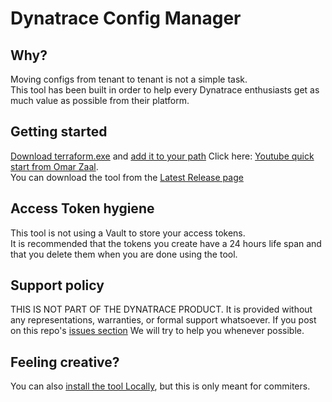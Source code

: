 # Dynatrace Config Manager

## Why?
Moving configs from tenant to tenant is not a simple task.
<br>This tool has been built in order to help every Dynatrace enthusiasts get as much value as possible from their platform.

## Getting started
[Download terraform.exe](https://developer.hashicorp.com/terraform/downloads) and [add it to your path](https://stackoverflow.com/questions/1618280/where-can-i-set-path-to-make-exe-on-windows)
Click here: [Youtube quick start from Omar Zaal](https://www.youtube.com/watch?v=h__0826oJ5o).
<br>You can download the tool from the [Latest Release page](https://github.com/dcryans/Dynatrace-Config-Manager/releases/latest)

## Access Token hygiene
This tool is not using a Vault to store your access tokens.
<br>It is recommended that the tokens you create have a 24 hours life span and that you delete them when you are done using the tool.

## Support policy
THIS IS NOT PART OF THE DYNATRACE PRODUCT. It is provided without any representations, warranties, or formal support whatsoever. If you post on this repo's [issues section](https://github.com/dcryans/Dynatrace-Config-Manager/issues) We will try to help you whenever possible.

## Feeling creative?
You can also [install the tool Locally](https://github.com/dcryans/Dynatrace-Config-Manager/blob/master/documentation/gifs/Install%20Locally.md), but this is only meant for commiters.

